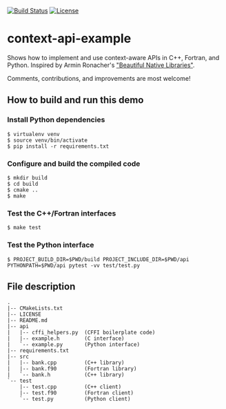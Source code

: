 [![Build Status](https://travis-ci.org/bast/context-api-example.svg?branch=master)](https://travis-ci.org/bast/context-api-example/builds)
[![License](https://img.shields.io/badge/license-%20MPL--v2.0-blue.svg)](../master/LICENSE)


# context-api-example

Shows how to implement and use context-aware APIs in C++, Fortran, and Python.
Inspired by Armin Ronacher's
["Beautiful Native Libraries"](http://lucumr.pocoo.org/2013/8/18/beautiful-native-libraries/).

Comments, contributions, and improvements are most welcome!


## How to build and run this demo

### Install Python dependencies

```shell
$ virtualenv venv
$ source venv/bin/activate
$ pip install -r requirements.txt
```

### Configure and build the compiled code

```shell
$ mkdir build
$ cd build
$ cmake ..
$ make
```

### Test the C++/Fortran interfaces

```shell
$ make test
```

### Test the Python interface

```shell
$ PROJECT_BUILD_DIR=$PWD/build PROJECT_INCLUDE_DIR=$PWD/api PYTHONPATH=$PWD/api pytest -vv test/test.py
```


## File description

```
.
|-- CMakeLists.txt
|-- LICENSE
|-- README.md
|-- api
|   |-- cffi_helpers.py  (CFFI boilerplate code)
|   |-- example.h        (C interface)
|   `-- example.py       (Python interface)
|-- requirements.txt
|-- src
|   |-- bank.cpp         (C++ library)
|   |-- bank.f90         (Fortran library)
|   `-- bank.h           (C++ library)
`-- test
    |-- test.cpp         (C++ client)
    |-- test.f90         (Fortran client)
    `-- test.py          (Python client)
```
